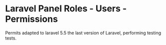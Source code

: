 # Laravel Panel Roles - Users - Permissions


Permits adapted to laravel 5.5 the last version of Laravel, performing testing tests.